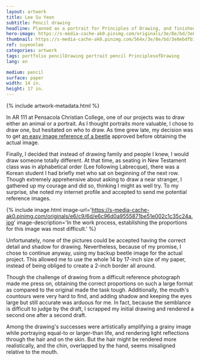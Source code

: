 ```yaml
---
layout: artwork
title: Lee Su Yeon
subtitle: Pencil drawing
headline: Planned as a portrait for Principles of Drawing, and finished later as a personal project.
hero-image: https://s-media-cache-ak0.pinimg.com/originals/3e/8e/bd/3e8ebdfb141c8228ed18bdcc739dd33f.jpg
thumbnail: https://s-media-cache-ak0.pinimg.com/564x/3e/8e/bd/3e8ebdfb141c8228ed18bdcc739dd33f.jpg
ref: suyeonlee
categories: artwork
tags: portfolio pencilDrawing portrait pencil PrinciplesofDrawing
lang: en

medium: pencil
surface: paper
width: 14 in.
height: 17 in.
---
```

{% include artwork-metadata.html %}

In AR 111 at Pensacola Christian College, one of our projects was to draw either an animal or a portrait. As I thought portraits more valuable, I chose to draw one, but hesitated on who to draw. As time grew late, my decision was to get <a href="http://denislabrecque.ca/artwork/2015/11/28/rhinoceros-beetle.html">an easy image reference of a beetle</a> approved before obtaining the actual image.

Finally, I decided that instead of drawing family and people I knew, I would draw someone totally different. At that time, as seating in New Testament class was in alphabetical order (Lee following Labrecque), there was a Korean student I had briefly met who sat on beginning of the next row. Though extremely apprehensive about asking to draw a near stranger, I gathered up my courage and did so, thinking I might as well try. To my surprise, she noted my internet profile and accepted to send me potential reference images.

{% include image.html image-url='https://s-media-cache-ak0.pinimg.com/originals/e6/c9/6d/e6c96d0a9555871be51e002c1c35c24a.jpg' image-description='In the work process, establishing the proportions for this image was most difficult.' %}

Unfortunately, none of the pictures could be accepted having the correct detail and shadow for drawing. Nevertheless, because of my promise, I chose to continue anyway, using my backup beetle image for the actual project. This allowed me to use the whole 14 by 17-inch size of my paper, instead of being obliged to create a 2-inch border all around.

Though the challenge of drawing from a difficult reference photograph made me press on, obtaining the correct proportions on such a large format as compared to the original made the task tough. Additionally, the mouth's countours were very hard to find, and adding shadow and keeping the eyes large but still accurate was arduous for me. In fact, because the semblance is difficult to judge by the draft, I scrapped my initial drawing and rendered a second one after a second draft.

Among the drawing's successes were artistically amplifying a grainy image while portraying equal-to or larger-than life, and rendering light reflections through the hair and on the skin. But the hair might be rendered more realistically, and the chin, overlapped by the hand, seems misaligned relative to the mouth.
